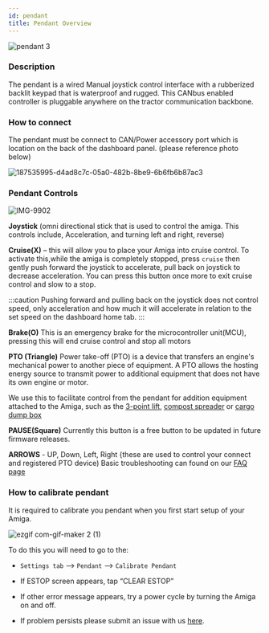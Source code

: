 ```yaml
---
id: pendant
title: Pendant Overview
---
```

![pendant 3](https://user-images.githubusercontent.com/64480560/210899367-c57a8bae-c450-4f71-bc68-5f05d337c896.jpg)

### Description
The pendant is a wired Manual joystick control interface with a rubberized backlit keypad that is  waterproof and rugged. This CANbus enabled controller is pluggable anywhere on the tractor communication backbone.

### How to connect

The pendant must be connect to CAN/Power accessory port which is location on the back of the dashboard panel. (please reference photo below)

![187535995-d4ad8c7c-05a0-482b-8be9-6b6fb6b87ac3](https://user-images.githubusercontent.com/64480560/210901594-6733b85d-292b-4468-9c65-3e275ed1c6f5.png)


### Pendant Controls

![IMG-9902](https://user-images.githubusercontent.com/64480560/211636387-fa11f5ea-59b0-4506-8005-d99ab21f90c6.jpg)

**Joystick** (omni directional stick that is used to control the amiga. This controls include, Acceleration, and turning left and right, reverse)

**Cruise(X)** – this will allow you to place your Amiga into cruise control. To activate this,while the amiga is completely stopped, press `cruise` then gently push forward the joystick to accelerate, pull back on joystick to decrease acceleration. You can press this button once more to exit cruise control and slow to a stop.

:::caution
Pushing forward and pulling back on the joystick does not control speed, only acceleration and how much it will accelerate in relation to the set speed on the dashboard home tab.
:::

**Brake(O)**
This is an emergency brake for the microcontroller unit(MCU), pressing this will end cruise control and stop all motors

**PTO (Triangle)**
Power take-off (PTO) is a device that transfers an engine's mechanical power to another piece of equipment. A PTO allows the hosting energy source to transmit power to additional equipment that does not have its own engine or motor.

We use this to facilitate control from the pendant for addition equipment attached to the Amiga, such as the [3-point lift](https://farm-ng.com/products/cat-zero-3-point-lift-kit), [compost spreader](https://farm-ng.com/products/compost-spreader) or [cargo dump box](https://farm-ng.com/products/kit-cargo-dump-box)

**PAUSE(Square)**
Currently this button is a free button to be updated in future firmware releases.

**ARROWS** -  UP, Down, Left, Right {these are used to control your connect and registered PTO device)
 Basic troubleshooting can found on our [FAQ page](https://amiga.farm-ng.com/docs/reference/faq)


### How to calibrate pendant
It is required to calibrate you pendant when you first start setup of your Amiga.

![ezgif com-gif-maker 2 (1)](https://user-images.githubusercontent.com/64480560/206317768-42edeab6-8fea-4c7d-95ae-a3ff3d9e62f1.gif)


To do this you will need to go to the:
- `Settings tab` --> `Pendant` --> `Calibrate Pendant`

- If ESTOP screen appears, tap “CLEAR ESTOP”
- If other error message appears, try a power cycle by turning the Amiga on and off.
- If problem persists please submit an issue with us [here](https://discourse.farm-ng.com/c/support/5).
